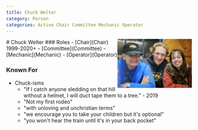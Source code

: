 ```yaml
---
title: Chuck Welter
category: Person
categories: Active Chair Committee Mechanic Operator
---
```

<img src="img/2000_ Chuck Welter.jpeg" align="right" style="width: 40%;">
# Chuck Welter
### Roles
- [Chair](Chair) 1999-2020+
- [Committee](Committee)
- [Mechanic](Mechanic)
- [Operator](Operator)

### Known For
- Chuck-isms
    - "If I catch anyone sledding on that hill without a helmet, I will duct tape them to a tree." - 2019
    - "Not my first rodeo"
    - "with unloving and unchristian terms"
    - "we encourage you to take your children but it's optional"
    - "you won't hear the train until it's in your back pocket"